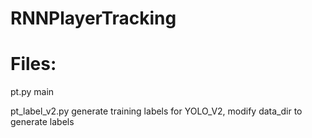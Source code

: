 # RNNPlayerTracking

# Files:

pt.py main

pt_label_v2.py generate training labels for YOLO_V2, modify data_dir to generate labels
